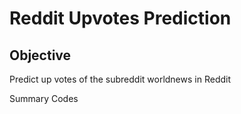 # Reddit Upvotes Prediction
## Objective
Predict up votes of the subreddit worldnews in Reddit

Summary
Codes
